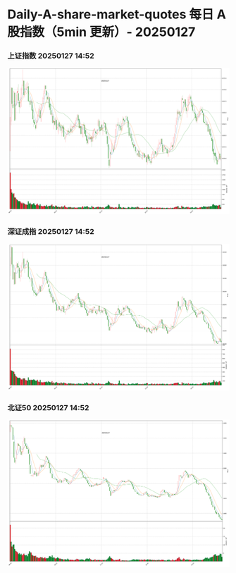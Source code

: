 
# Daily-A-share-market-quotes 每日 A 股指数（5min 更新）- 20250127

### 上证指数 20250127 14:52
![](./fig/2025/1/20250127-sh000001.png)

### 深证成指 20250127 14:52
![](./fig/2025/1/20250127-sz399001.png)

### 北证50 20250127 14:52
![](./fig/2025/1/20250127-bj899050.png)
